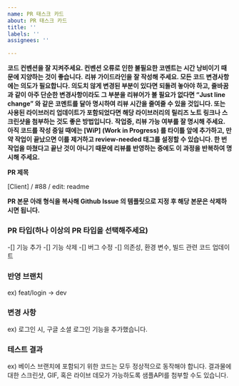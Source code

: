 ```yaml
---
name: PR 태스크 카드
about: PR 태스크 카드
title: ''
labels: ''
assignees: ''

---
```


**코드 컨벤션을 잘 지켜주세요. 컨벤션 오류로 인한 불필요한 코멘트는 시간 낭비이기 때문에 지양하는 것이 좋습니다.**
**리뷰 가이드라인을 잘 작성해 주세요. 모든 코드 변경사항에는 의도가 필요합니다. 의도치 않게 변경된 부분이 있다면 되돌려 놓아야 하고, 줄바꿈과 같이 아주 단순한 변경사항이라도 그 부분을 리뷰어가 볼 필요가 없다면 “Just line change” 와 같은 코멘트를 달아 명시하여 리뷰 시간을 줄여줄 수 있을 것입니다. 또는 사용된 라이브러리 업데이트가 포함되었다면 해당 라이브러리의 릴리즈 노트 링크나 스크린샷을 첨부하는 것도 좋은 방법입니다.**
**작업중, 리뷰 가능 여부를 잘 명시해 주세요. 아직 코드를 작성 중일 때에는 [WiP] (Work in Progress) 를 타이틀 앞에 추가하고, 만약 작업이 끝났으면 이를 제거하고 review-needed 태그를 설정할 수 있습니다. 한 번 작업을 마쳤다고 끝난 것이 아니기 때문에 리뷰를 반영하는 중에도 이 과정을 반복하여 명시해 주세요.**

**PR 제목**

[Client] / #88 / edit: readme

**PR 본문
아래 형식을 복사해 Github Issue 의 템플릿으로 지정 후 해당 본문은 삭제하시면 됩니다.**

### PR 타입(하나 이상의 PR 타입을 선택해주세요)
-[] 기능 추가
-[] 기능 삭제
-[] 버그 수정
-[] 의존성, 환경 변수, 빌드 관련 코드 업데이트

### 반영 브랜치
ex) feat/login -> dev

### 변경 사항
ex) 로그인 시, 구글 소셜 로그인 기능을 추가했습니다.

### 테스트 결과
ex) 베이스 브랜치에 포함되기 위한 코드는 모두 정상적으로 동작해야 합니다. 결과물에 대한 스크린샷, GIF, 혹은 라이브 데모가 가능하도록 샘플API를 첨부할 수도 있습니다.

